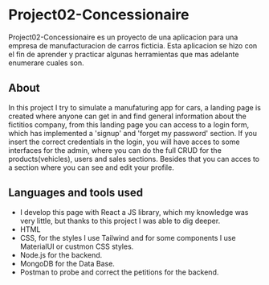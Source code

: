 # Project02-Concessionaire
Project02-Concessionaire es un proyecto de una aplicacion para una empresa de manufacturacion de carros ficticia. Esta aplicacion se hizo con el fin de aprender y practicar algunas herramientas que mas adelante enumerare cuales son.

## About
In this project I try to simulate a manufaturing app for cars, a landing page is created where anyone can get in and find general information about the fictitios company, from this landing page you can access to a login form, which has implemented a 'signup' and 'forget my password' section. If you insert the correct credentials in the login, you will have acces to some interfaces for the admin, where you can do the full CRUD for the products(vehicles), users and sales sections. Besides that you can acces to a section where you can see and edit your profile.

## Languages and tools used
* I develop this page with React a JS library, which my knowledge was very little, but thanks to this project I was able to dig deeper.
* HTML
* CSS, for the styles I use Tailwind and for some components I use MaterialUI or custmon CSS styles.
* Node.js for the backend.
* MongoDB for the Data Base.
* Postman to probe and correct the petitions for the backend.